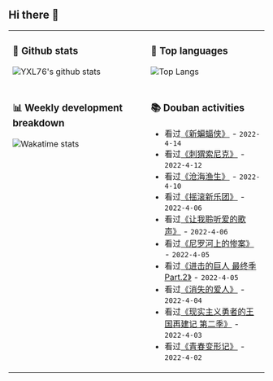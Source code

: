 ## Hi there 👋

<table>
<tr>
<td valign="top" width="54%">

### 🔭 Github stats

![YXL76's github stats](https://github-readme-stats.yxl76.vercel.app/api?username=YXL76&count_private=true&show_icons=true&include_all_commits=true&theme=prussian&line_height=28&disable_animations=true)

</td>

<td valign="top" width="46%">

### 🌱 Top languages

![Top Langs](https://github-readme-stats.yxl76.vercel.app/api/top-langs/?username=YXL76&layout=compact&theme=prussian&langs_count=8&hide=HTML,CSS,SCSS)

</td>
</tr>
<tr>
<td valign="top" width="54%">

### 📊 Weekly development breakdown

![Wakatime stats](https://github-readme-stats.yxl76.vercel.app/api/wakatime?username=YXL76&layout=compact&theme=prussian)


</td>
<td valign="top" width="46%">

### 📚 Douban activities

- 看过[《新蝙蝠侠》](http://movie.douban.com/subject/6424756/) - `2022-4-14`
- 看过[《刺猬索尼克》](http://movie.douban.com/subject/25905044/) - `2022-4-12`
- 看过[《沧海渔生》](http://movie.douban.com/subject/35288804/) - `2022-4-10`
- 看过[《摇滚新乐团》](http://movie.douban.com/subject/1760835/) - `2022-4-06`
- 看过[《让我聆听爱的歌声》](http://movie.douban.com/subject/35202921/) - `2022-4-06`
- 看过[《尼罗河上的惨案》](http://movie.douban.com/subject/1302100/) - `2022-4-05`
- 看过[《进击的巨人 最终季 Part.2》](http://movie.douban.com/subject/35290710/) - `2022-4-05`
- 看过[《消失的爱人》](http://movie.douban.com/subject/21318488/) - `2022-4-04`
- 看过[《现实主义勇者的王国再建记 第二季》](http://movie.douban.com/subject/35611226/) - `2022-4-03`
- 看过[《青春变形记》](http://movie.douban.com/subject/35284253/) - `2022-4-02`

</td>
</tr>
</table>

<!--
**YXL76/YXL76** is a ✨ _special_ ✨ repository because its `README.md` (this file) appears on your GitHub profile.

Here are some ideas to get you started:

- 🔭 I’m currently working on ...
- 🌱 I’m currently learning ...
- 👯 I’m looking to collaborate on ...
- 🤔 I’m looking for help with ...
- 💬 Ask me about ...
- 📫 How to reach me: ...
- 😄 Pronouns: ...
- ⚡ Fun fact: ...
-->
